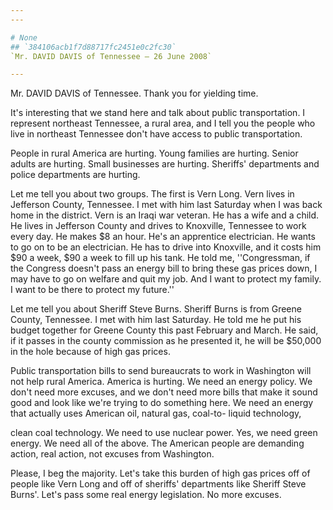 ```yaml
---
---

# None
## `384106acb1f7d88717fc2451e0c2fc30`
`Mr. DAVID DAVIS of Tennessee — 26 June 2008`

---
```



Mr. DAVID DAVIS of Tennessee. Thank you for yielding time.

It's interesting that we stand here and talk about public 
transportation. I represent northeast Tennessee, a rural area, and I 
tell you the people who live in northeast Tennessee don't have access 
to public transportation.

People in rural America are hurting. Young families are hurting. 
Senior adults are hurting. Small businesses are hurting. Sheriffs' 
departments and police departments are hurting.

Let me tell you about two groups. The first is Vern Long. Vern lives 
in Jefferson County, Tennessee. I met with him last Saturday when I was 
back home in the district. Vern is an Iraqi war veteran. He has a wife 
and a child. He lives in Jefferson County and drives to Knoxville, 
Tennessee to work every day. He makes $8 an hour. He's an apprentice 
electrician. He wants to go on to be an electrician. He has to drive 
into Knoxville, and it costs him $90 a week, $90 a week to fill up his 
tank. He told me, ''Congressman, if the Congress doesn't pass an energy 
bill to bring these gas prices down, I may have to go on welfare and 
quit my job. And I want to protect my family. I want to be there to 
protect my future.''

Let me tell you about Sheriff Steve Burns. Sheriff Burns is from 
Greene County, Tennessee. I met with him last Saturday. He told me he 
put his budget together for Greene County this past February and March. 
He said, if it passes in the county commission as he presented it, he 
will be $50,000 in the hole because of high gas prices.

Public transportation bills to send bureaucrats to work in Washington 
will not help rural America. America is hurting. We need an energy 
policy. We don't need more excuses, and we don't need more bills that 
make it sound good and look like we're trying to do something here. We 
need an energy that actually uses American oil, natural gas, coal-to-
liquid technology,


clean coal technology. We need to use nuclear power. Yes, we need green 
energy. We need all of the above. The American people are demanding 
action, real action, not excuses from Washington.

Please, I beg the majority. Let's take this burden of high gas prices 
off of people like Vern Long and off of sheriffs' departments like 
Sheriff Steve Burns'. Let's pass some real energy legislation. No more 
excuses.